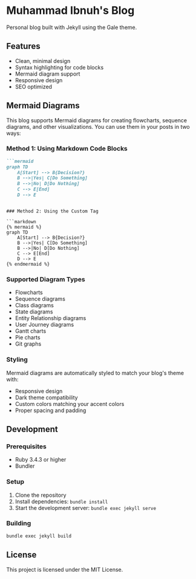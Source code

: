 # Muhammad Ibnuh's Blog

Personal blog built with Jekyll using the Gale theme.

## Features

- Clean, minimal design
- Syntax highlighting for code blocks
- Mermaid diagram support
- Responsive design
- SEO optimized

## Mermaid Diagrams

This blog supports Mermaid diagrams for creating flowcharts, sequence diagrams, and other visualizations. You can use them in your posts in two ways:

### Method 1: Using Markdown Code Blocks

```markdown
```mermaid
graph TD
    A[Start] --> B{Decision?}
    B -->|Yes| C[Do Something]
    B -->|No| D[Do Nothing]
    C --> E[End]
    D --> E
```
```

### Method 2: Using the Custom Tag

```markdown
{% mermaid %}
graph TD
    A[Start] --> B{Decision?}
    B -->|Yes| C[Do Something]
    B -->|No| D[Do Nothing]
    C --> E[End]
    D --> E
{% endmermaid %}
```

### Supported Diagram Types

- Flowcharts
- Sequence diagrams
- Class diagrams
- State diagrams
- Entity Relationship diagrams
- User Journey diagrams
- Gantt charts
- Pie charts
- Git graphs

### Styling

Mermaid diagrams are automatically styled to match your blog's theme with:
- Responsive design
- Dark theme compatibility
- Custom colors matching your accent colors
- Proper spacing and padding

## Development

### Prerequisites

- Ruby 3.4.3 or higher
- Bundler

### Setup

1. Clone the repository
2. Install dependencies: `bundle install`
3. Start the development server: `bundle exec jekyll serve`

### Building

```bash
bundle exec jekyll build
```

## License

This project is licensed under the MIT License.
